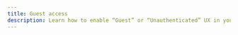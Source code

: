 ```yaml
---
title: Guest access
description: Learn how to enable “Guest” or “Unauthenticated” UX in your application. This is provided out of the box with AWSMobileClient through the initialization routine you have added.
---
```


<inline-fragment platform="ios" src="~/sdk/auth/fragments/ios/guest-access.md"></inline-fragment>
<inline-fragment platform="android" src="~/sdk/auth/fragments/android/guest-access.md"></inline-fragment>
